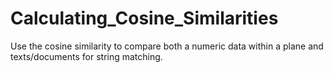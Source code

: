 # Calculating_Cosine_Similarities
Use the cosine similarity to compare both a numeric data within a plane and texts/documents for string matching.
